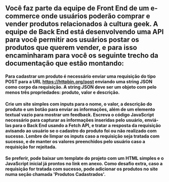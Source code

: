 ## Você faz parte da equipe de Front End de um e-commerce onde usuários poderão comprar e vender produtos relacionados à cultura geek. A equipe de Back End está desenvolvendo uma API para você permitir aos usuários postar os produtos que querem vender, e para isso encaminharam para você os seguinte trecho da documentação que estão montando:

#### Para cadastrar um produto é necessário enviar uma requisição do tipo POST para a URL https://httpbin.org/post enviando uma string JSON como corpo da requisição. A string JSON deve ser um objeto com pelo menos três propriedades: produto, valor e descrição.

#### Crie um site simples com inputs para o nome, o valor, a descrição do produto e um botão para enviar as informações, além de um elemento textual vazio para mostrar um feedback. Escreva o código JavaScript necessário para capturar as informações inseridas pelo usuário, enviá-las para o Back End usando a Fetch API, e tratar a resposta da requisição avisando ao usuário se o cadastro do produto foi ou não realizado com sucesso. Lembre de limpar os inputs caso a requisição seja tratada com sucesso, e de manter os valores preenchidos pelo usuário caso a requisição for rejeitada.

#### Se preferir, pode baixar um template do projeto com um HTML simples e o JavaScript inicial já prontos no link em anexo. Como desafio extra, caso a requisição for tratada com sucesso, pode adicionar os produtos no site numa seção chamada 'Produtos Cadastrados'. 